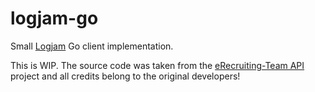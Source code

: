 # logjam-go
Small [Logjam](https://source.xing.com/architects/logjam_app) Go client implementation.

This is WIP. The source code was taken from the [eRecruiting-Team API](https://source.xing.com/e-recruiting-api-team/api) project and all credits belong to the original developers!


